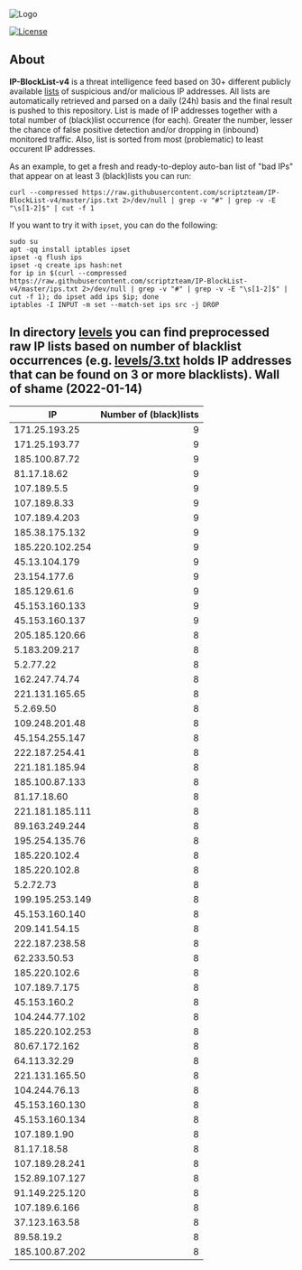![Logo](https://i.imgur.com/PyKLAe7.png)

[![License](https://img.shields.io/badge/license-The_Unlicense-red.svg)](https://unlicense.org/)

About
----

**IP-BlockList-v4** is a threat intelligence feed based on 30+ different publicly available [lists](https://github.com/stamparm/maltrail) of suspicious and/or malicious IP addresses. All lists are automatically retrieved and parsed on a daily (24h) basis and the final result is pushed to this repository. List is made of IP addresses together with a total number of (black)list occurrence (for each). Greater the number, lesser the chance of false positive detection and/or dropping in (inbound) monitored traffic. Also, list is sorted from most (problematic) to least occurent IP addresses.

As an example, to get a fresh and ready-to-deploy auto-ban list of "bad IPs" that appear on at least 3 (black)lists you can run:

```
curl --compressed https://raw.githubusercontent.com/scriptzteam/IP-BlockList-v4/master/ips.txt 2>/dev/null | grep -v "#" | grep -v -E "\s[1-2]$" | cut -f 1
```

If you want to try it with `ipset`, you can do the following:

```
sudo su
apt -qq install iptables ipset
ipset -q flush ips
ipset -q create ips hash:net
for ip in $(curl --compressed https://raw.githubusercontent.com/scriptzteam/IP-BlockList-v4/master/ips.txt 2>/dev/null | grep -v "#" | grep -v -E "\s[1-2]$" | cut -f 1); do ipset add ips $ip; done
iptables -I INPUT -m set --match-set ips src -j DROP
```

In directory [levels](levels) you can find preprocessed raw IP lists based on number of blacklist occurrences (e.g. [levels/3.txt](levels/3.txt) holds IP addresses that can be found on 3 or more blacklists).
Wall of shame (2022-01-14)
----

|IP|Number of (black)lists|
|---|--:|
171.25.193.25|9
171.25.193.77|9
185.100.87.72|9
81.17.18.62|9
107.189.5.5|9
107.189.8.33|9
107.189.4.203|9
185.38.175.132|9
185.220.102.254|9
45.13.104.179|9
23.154.177.6|9
185.129.61.6|9
45.153.160.133|9
45.153.160.137|9
205.185.120.66|8
5.183.209.217|8
5.2.77.22|8
162.247.74.74|8
221.131.165.65|8
5.2.69.50|8
109.248.201.48|8
45.154.255.147|8
222.187.254.41|8
221.181.185.94|8
185.100.87.133|8
81.17.18.60|8
221.181.185.111|8
89.163.249.244|8
195.254.135.76|8
185.220.102.4|8
185.220.102.8|8
5.2.72.73|8
199.195.253.149|8
45.153.160.140|8
209.141.54.15|8
222.187.238.58|8
62.233.50.53|8
185.220.102.6|8
107.189.7.175|8
45.153.160.2|8
104.244.77.102|8
185.220.102.253|8
80.67.172.162|8
64.113.32.29|8
221.131.165.50|8
104.244.76.13|8
45.153.160.130|8
45.153.160.134|8
107.189.1.90|8
81.17.18.58|8
107.189.28.241|8
152.89.107.127|8
91.149.225.120|8
107.189.6.166|8
37.123.163.58|8
89.58.19.2|8
185.100.87.202|8
